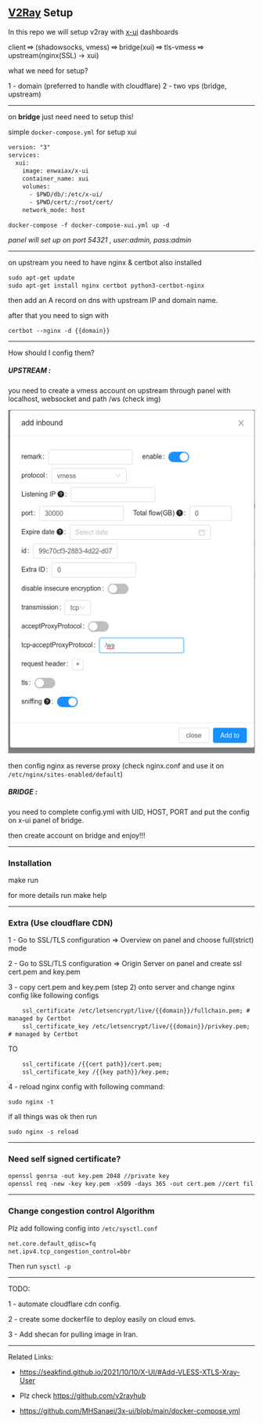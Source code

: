 ## [V2Ray](https://www.v2ray.com/) Setup


In this repo we will setup v2ray with [x-ui](https://github.com/vaxilu/x-ui) dashboards


client  **⇨**  (shadowsocks, vmess) **⇨** bridge(xui) **⇨** tls-vmess **⇨** upstream(nginx(SSL) -> xui)

what we need for setup?

1 - domain (preferred to handle with cloudflare)
2 - two vps (bridge, upstream)

------------------------------------------------

on **bridge** just need need to setup this!

simple `docker-compose.yml` for setup xui 
```
version: "3"
services:
  xui:
    image: enwaiax/x-ui
    container_name: xui
    volumes:
      - $PWD/db/:/etc/x-ui/
      - $PWD/cert/:/root/cert/
    network_mode: host
```

`docker-compose -f docker-compose-xui.yml up -d`

_panel will set up on port 54321 , user:admin, pass:admin_

----------------------------------------------------

on upstream you need to have nginx & certbot also installed

```
sudo apt-get update
sudo apt-get install nginx certbot python3-certbot-nginx
```

then add an A record on dns with upstream IP and domain name.

after that you need to sign with 
```
certbot --nginx -d {{domain}}
```
----------------------------------------------------

How should I config them?

##### UPSTREAM :
you need to create a vmess account on upstream through panel with localhost, websocket and path /ws (check img)

<div align="center">
<img src="./upstream-ws-vmess.png">
</div>

then config nginx as reverse proxy (check nginx.conf and use it on `/etc/nginx/sites-enabled/default`)

##### BRIDGE :
you need to complete config.yml with UID, HOST, PORT and put the config on x-ui panel of bridge.

then create account on bridge and enjoy!!!

----------------------------------------------------
### Installation

make run

for more details run make help

----------------------------------------------------
### Extra (Use cloudflare CDN)

1 - Go to SSL/TLS configuration => Overview on panel and choose full(strict) mode

2 - Go to SSL/TLS configuration => Origin Server on panel and create ssl cert.pem and key.pem

3 - copy cert.pem and key.pem (step 2) onto server and change nginx config like following configs

```
    ssl_certificate /etc/letsencrypt/live/{{domain}}/fullchain.pem; # managed by Certbot
    ssl_certificate_key /etc/letsencrypt/live/{{domain}}/privkey.pem; # managed by Certbot
``` 

TO

```
    ssl_certificate /{{cert path}}/cert.pem; 
    ssl_certificate_key /{{key path}}/key.pem;
```

4 - reload nginx config with following command:

```
sudo nginx -t
```

if all things was ok then run

```
sudo nginx -s reload
```
----------------------------------------------------
### Need self signed certificate?

```
openssl genrsa -out key.pem 2048 //private key
openssl req -new -key key.pem -x509 -days 365 -out cert.pem //cert fil
````

----------------------------------------------------
### Change congestion control Algorithm
Plz add following config into `/etc/sysctl.conf`
```
net.core.default_qdisc=fq
net.ipv4.tcp_congestion_control=bbr
```
Then run `sysctl -p`

----------------------------------------------------
TODO:

1 - automate cloudflare cdn config.

2 - create some dockerfile to deploy easily on cloud envs.

3 - Add shecan for pulling image in Iran.

-----------------------------------------------------
Related Links:
 - https://seakfind.github.io/2021/10/10/X-UI/#Add-VLESS-XTLS-Xray-User
 
 - Plz check https://github.com/v2rayhub

 - https://github.com/MHSanaei/3x-ui/blob/main/docker-compose.yml
